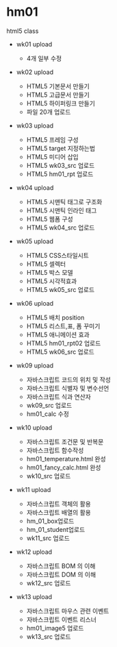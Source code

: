 # hm01
html5 class

- wk01 upload
  - 4개 일부 수정
  
- wk02 upload
  - HTML5 기본문서 만들기
  - HTML5 고급문서 만들기
  - HTML5 하이퍼링크 만들기
  - 파일 20개 업로드
- wk03 upload
  - HTML5 프레임 구성
  - HTML5 target 지정하는법
  - HTML5 미디어 삽입
  - HTML5 wk03_src 업로드
  - HTML5 hm01_rpt 업로드
- wk04 upload
  - HTML5 시맨틱 태그로 구조화
  - HTML5 시맨틱 인라인 태그
  - HTML5 웹폼 구성
  - HTML5 wk04_src 업로드
- wk05 upload
  - HTML5 CSS스타일시트
  - HTML5 셀렉터
  - HTML5 박스 모델
  - HTML5 시각적효과
  - HTML5 wk05_src 업로드
- wk06 upload
  - HTML5 배치 position
  - HTML5 리스트,표, 폼 꾸미기
  - HTML5 애니메이션 효과
  - HTML5 hm01_rpt02 업로드
  - HTML5 wk06_src 업로드
- wk09 upload
  - 자바스크립트 코드의 위치 및 작성
  - 자바스크립트 식별자 및 변수선언
  - 자바스크립트 식과 연산자
  - wk09_src 업로드
  - hm01_calc 수정
- wk10 upload
  - 자바스크립트 조건문 및 반복문
  - 자바스크립트 함수작성
  - hm01_temperature.html 완성
  - hm01_fancy_calc.html 완성
  - wk10_src 업로드
- wk11 upload
  - 자바스크립트 객체의 활용
  - 자바스크립트 배열의 활용
  - hm_01_box업로드
  - hm_01_student업로드
  - wk11_src 업로드
- wk12 upload
  - 자바스크립트 BOM 의 이해
  - 자바스크립트 DOM 의 이해
  - wk12_src 업로드
- wk13 upload
  - 자바스크립트 마우스 관련 이벤트
  - 자바스크립트 이벤트 리스너
  - hm01_image5 업로드
  - wk13_src 업로드
